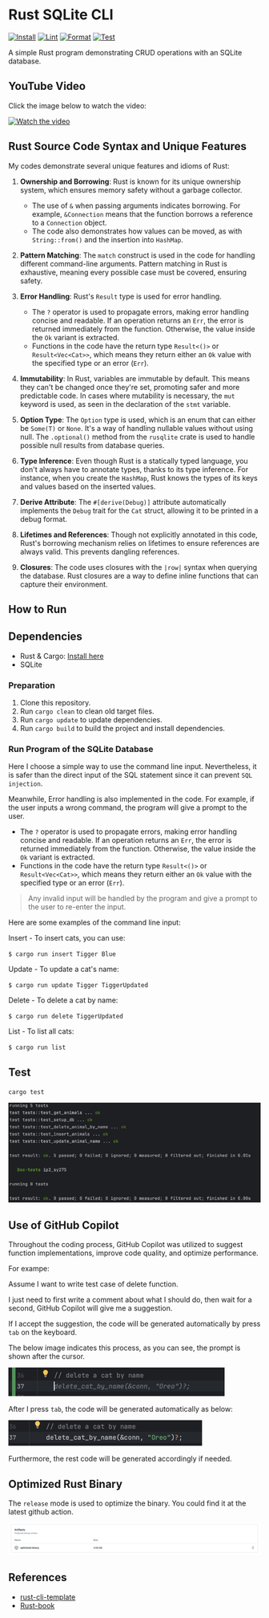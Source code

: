 # Rust SQLite CLI

[![Install](https://github.com/nogibjj/IP2-sy275/actions/workflows/lint.yml/badge.svg)](https://github.com/nogibjj/IP2-sy275/actions/workflows/lint.yml)
[![Lint](https://github.com/nogibjj/IP2-sy275/actions/workflows/rustfmt.yml/badge.svg)](https://github.com/nogibjj/IP2-sy275/actions/workflows/rustfmt.yml)
[![Format](https://github.com/nogibjj/IP2-sy275/actions/workflows/release.yml/badge.svg)](https://github.com/nogibjj/IP2-sy275/actions/workflows/release.yml)
[![Test](https://github.com/nogibjj/IP2-sy275/actions/workflows/tests.yml/badge.svg)](https://github.com/nogibjj/IP2-sy275/actions/workflows/tests.yml)

A simple Rust program demonstrating CRUD operations with an SQLite database.

## YouTube Video

Click the image below to watch the video:

[![Watch the video](http://i3.ytimg.com/vi/IzOHWxj_oSc/hqdefault.jpg)](https://youtu.be/IzOHWxj_oSc)

## Rust Source Code Syntax and Unique Features

My codes demonstrate several unique features and idioms of Rust:

1. **Ownership and Borrowing**: Rust is known for its unique ownership system, which ensures memory safety without a garbage collector.
    - The use of `&` when passing arguments indicates borrowing. For example, `&Connection` means that the function borrows a reference to a `Connection` object.
    - The code also demonstrates how values can be moved, as with `String::from()` and the insertion into `HashMap`.

2. **Pattern Matching**: The `match` construct is used in the code for handling different command-line arguments. Pattern matching in Rust is exhaustive, meaning every possible case must be covered, ensuring safety.

3. **Error Handling**: Rust's `Result` type is used for error handling.
    - The `?` operator is used to propagate errors, making error handling concise and readable. If an operation returns an `Err`, the error is returned immediately from the function. Otherwise, the value inside the `Ok` variant is extracted.
    - Functions in the code have the return type `Result<()>` or `Result<Vec<Cat>>`, which means they return either an `Ok` value with the specified type or an error (`Err`).

4. **Immutability**: In Rust, variables are immutable by default. This means they can't be changed once they're set, promoting safer and more predictable code. In cases where mutability is necessary, the `mut` keyword is used, as seen in the declaration of the `stmt` variable.

5. **Option Type**: The `Option` type is used, which is an enum that can either be `Some(T)` or `None`. It's a way of handling nullable values without using null. The `.optional()` method from the `rusqlite` crate is used to handle possible null results from database queries.

6. **Type Inference**: Even though Rust is a statically typed language, you don't always have to annotate types, thanks to its type inference. For instance, when you create the `HashMap`, Rust knows the types of its keys and values based on the inserted values.

7. **Derive Attribute**: The `#[derive(Debug)]` attribute automatically implements the `Debug` trait for the `Cat` struct, allowing it to be printed in a debug format.

8. **Lifetimes and References**: Though not explicitly annotated in this code, Rust's borrowing mechanism relies on lifetimes to ensure references are always valid. This prevents dangling references.

9. **Closures**: The code uses closures with the `|row|` syntax when querying the database. Rust closures are a way to define inline functions that can capture their environment.


## How to Run

## Dependencies
- Rust & Cargo: [Install here](https://rustup.rs/)
- SQLite

### Preparation

1. Clone this repository.
2. Run `cargo clean` to clean old target files.
3. Run `cargo update` to update dependencies.
3. Run `cargo build` to build the project and install dependencies.

### Run Program of the SQLite Database

Here I choose a simple way to use the command line input. Nevertheless, it is safer than the direct input of the SQL statement since it can prevent `SQL injection`.

Meanwhile, Error handling is also implemented in the code. For example, if the user inputs a wrong command, the program will give a prompt to the user.
- The `?` operator is used to propagate errors, making error handling concise and readable. If an operation returns an `Err`, the error is returned immediately from the function. Otherwise, the value inside the `Ok` variant is extracted.
- Functions in the code have the return type `Result<()>` or `Result<Vec<Cat>>`, which means they return either an `Ok` value with the specified type or an error (`Err`).

> Any invalid input will be handled by the program and give a prompt to the user to re-enter the input.

Here are some examples of the command line input:

Insert - To insert cats, you can use:

`$ cargo run insert Tigger Blue`

Update - To update a cat's name:

`$ cargo run update Tigger TiggerUpdated`

Delete - To delete a cat by name:

`$ cargo run delete TiggerUpdated`

List - To list all cats:

`$ cargo run list`

## Test

`cargo test`

![img_2.png](img/img_2.png)


## Use of GitHub Copilot
Throughout the coding process, GitHub Copilot was utilized to suggest function implementations, improve code quality, and optimize performance.

For exampe:

Assume I want to write test case of delete function.

I just need to first write a comment about what I should do, then wait for a second, GitHub Copilot will give me a suggestion.

If I accept the suggestion, the code will be generated automatically by press `tab` on the keyboard.

The below image indicates this process, as you can see, the prompt is shown after the cursor.

![img.png](img/img.png)

After I press `tab`, the code will be generated automatically as below:

![img_1.png](img/img_1.png)

Furthermore, the rest code will be generated accordingly if needed.

## Optimized Rust Binary

The `release` mode is used to optimize the binary. You could find it at the latest github action.

![img_3.png](img/img3.png)

## References

* [rust-cli-template](https://github.com/kbknapp/rust-cli-template)
* [Rust-book](https://rust-lang-nursery.github.io/rust-cookbook/intro.html)
